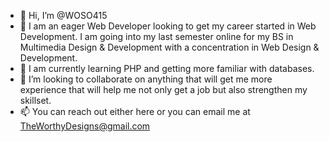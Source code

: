 - 👋 Hi, I’m @WOSO415
- 👀 I am an eager Web Developer looking to get my career started in Web Development. I am going into my last semester online for my BS in Multimedia Design &    Development with a concentration in Web Design & Development.
- 🌱 I am currently learning PHP and getting more familiar with databases.
- 💞️ I’m looking to collaborate on anything that will get me more experience that will help me not only get a job but also strengthen my skillset.
- 📫 You can reach out either here or you can email me at TheWorthyDesigns@gmail.com

<!---
WOSO415/WOSO415 is a ✨ special ✨ repository because its `README.md` (this file) appears on your GitHub profile.
You can click the Preview link to take a look at your changes.
--->
